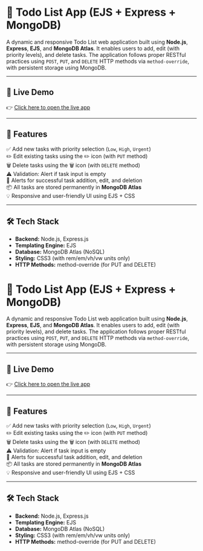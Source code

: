 # 📝 Todo List App (EJS + Express + MongoDB)

A dynamic and responsive Todo List web application built using **Node.js**, **Express**, **EJS**, and **MongoDB Atlas**. It enables users to add, edit (with priority levels), and delete tasks. The application follows proper RESTful practices using `POST`, `PUT`, and `DELETE` HTTP methods via `method-override`, with persistent storage using MongoDB.

---

## 🔗 Live Demo

👉 [Click here to open the live app](https://todo-list-mongodb-q9js.onrender.com)

---

## 📁 Features

✅ Add new tasks with priority selection (`Low`, `High`, `Urgent`)  
✏️ Edit existing tasks using the ✏️ icon (with `PUT` method)  
🗑️ Delete tasks using the 🗑️ icon (with `DELETE` method)  
⚠️ Validation: Alert if task input is empty  
🔔 Alerts for successful task addition, edit, and deletion  
📦 All tasks are stored permanently in **MongoDB Atlas**  
💡 Responsive and user-friendly UI using EJS + CSS  

---

## 🛠 Tech Stack

- **Backend:** Node.js, Express.js  
- **Templating Engine:** EJS  
- **Database:** MongoDB Atlas (NoSQL)  
- **Styling:** CSS3 (with rem/em/vh/vw units only)  
- **HTTP Methods:** method-override (for PUT and DELETE)
# 📝 Todo List App (EJS + Express + MongoDB)

A dynamic and responsive Todo List web application built using **Node.js**, **Express**, **EJS**, and **MongoDB Atlas**. It enables users to add, edit (with priority levels), and delete tasks. The application follows proper RESTful practices using `POST`, `PUT`, and `DELETE` HTTP methods via `method-override`, with persistent storage using MongoDB.

---

## 🔗 Live Demo

👉 [Click here to open the live app](https://your-live-link.com)

---

## 📁 Features

✅ Add new tasks with priority selection (`Low`, `High`, `Urgent`)  
✏️ Edit existing tasks using the ✏️ icon (with `PUT` method)  
🗑️ Delete tasks using the 🗑️ icon (with `DELETE` method)  
⚠️ Validation: Alert if task input is empty  
🔔 Alerts for successful task addition, edit, and deletion  
📦 All tasks are stored permanently in **MongoDB Atlas**  
💡 Responsive and user-friendly UI using EJS + CSS  

---

## 🛠 Tech Stack

- **Backend:** Node.js, Express.js  
- **Templating Engine:** EJS  
- **Database:** MongoDB Atlas (NoSQL)  
- **Styling:** CSS3 (with rem/em/vh/vw units only)  
- **HTTP Methods:** method-override (for PUT and DELETE)

